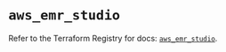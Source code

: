 # `aws_emr_studio`

Refer to the Terraform Registry for docs: [`aws_emr_studio`](https://registry.terraform.io/providers/hashicorp/aws/6.4.0/docs/resources/emr_studio).
